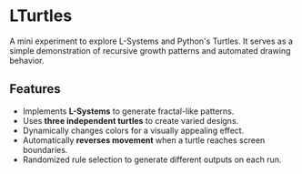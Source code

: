 # LTurtles

A mini experiment to explore L-Systems and Python's Turtles. 
It serves as a simple demonstration of recursive growth patterns and automated drawing behavior.

## Features
- Implements **L-Systems** to generate fractal-like patterns.
- Uses **three independent turtles** to create varied designs.
- Dynamically changes colors for a visually appealing effect.
- Automatically **reverses movement** when a turtle reaches screen boundaries.
- Randomized rule selection to generate different outputs on each run.
